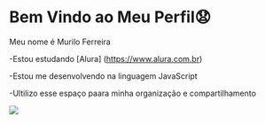 # Bem Vindo ao Meu Perfil😧

Meu nome é Murilo Ferreira
 
 -Estou estudando [Alura] (https://www.alura.com.br)

-Estou me desenvolvendo na linguagem JavaScript 

 -Ultilizo esse espaço paara minha organização e compartilhamento


![]( https://media.tenor.com/vk7RVFNPCykAAAAC/world-cup2018-homer-simpson.gif)
